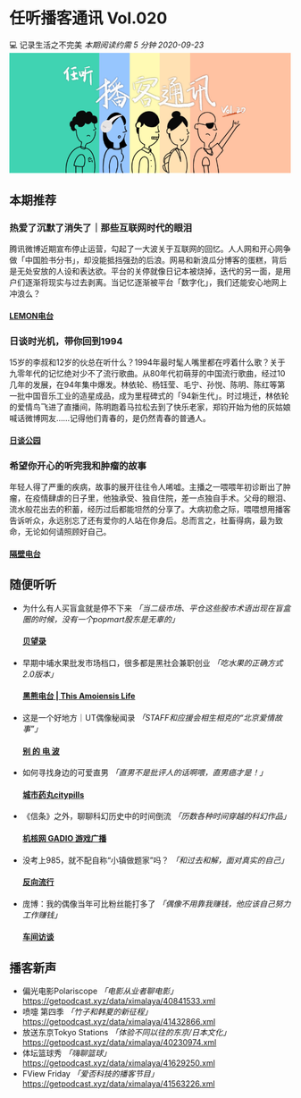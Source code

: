 # 任听播客通讯 Vol.020
💻 记录生活之不完美
_本期阅读约需 5 分钟_
_2020-09-23_
![](./img/vol_020_small.png)


## 本期推荐

### 热爱了沉默了消失了｜那些互联网时代的眼泪
腾讯微博近期宣布停止运营，勾起了一大波关于互联网的回忆。人人网和开心网争做「中国脸书分书」，却没能抵挡强劲的后浪。网易和新浪瓜分博客的蛋糕，背后是无处安放的人设和表达欲。平台的关停就像日记本被烧掉，迭代的另一面，是用户们逐渐将现实与过去剥离。当记忆逐渐被平台「数字化」，我们还能安心地网上冲浪么？
#### [LEMON电台](http://www.ximalaya.com/album/39274864.xml)

### 日谈时光机，带你回到1994
15岁的李叔和12岁的伙总在听什么？1994年最时髦人嘴里都在哼着什么歌？关于九零年代的记忆绝对少不了流行歌曲。从80年代初萌芽的中国流行歌曲，经过10几年的发展，在94年集中爆发。林依轮、杨钰莹、毛宁、孙悦、陈明、陈红等第一批中国音乐工业的造星成品，成为里程碑式的「94新生代」。时过境迁，林依轮的爱情鸟飞进了直播间，陈明跑着马拉松去到了快乐老家，郑钧开始为他的灰姑娘喊话微博网友……记得他们青春的，是仍然青春的普通人。
#### [日谈公园](http://www.ximalaya.com/album/5574153.xml)

### 希望你开心的听完我和肿瘤的故事
年轻人得了严重的疾病，故事的展开往往令人唏嘘。主播之一喂喂年初诊断出了肿瘤，在疫情肆虐的日子里，他独承受、独自住院，差一点独自手术。父母的眼泪、流水般花出去的积蓄，经历过后都能坦然的分享了。大病初愈之际，喂喂想用播客告诉听众，永远别忘了还有爱你的人站在你身后。总而言之，社畜得病，最为致命，无论如何请照顾好自己。
#### [隔壁电台](https://www.ximalaya.com/album/24308239.xml)


## 随便听听

* 为什么有人买盲盒就是停不下来 _「当二级市场、平仓这些股市术语出现在盲盒圈的时候，没有一个popmart股东是无辜的」_
  #### [贝望录](https://justpodmedia.com/rss/bessies-notes.xml)
* 早期中埔水果批发市场档口，很多都是黑社会兼职创业 _「吃水果的正确方式2.0版本」_
  #### [黑熊电台 | This Amoiensis Life](http://www.ximalaya.com/album/19253928.xml)
* 这是一个好地方｜UT偶像秘闻录  _「STAFF和应援会相生相克的“北京爱情故事”」_
  #### [别 的 电 波](http://rss.lizhi.fm/rss/50763402.xml)
* 如何寻找身边的可爱直男 _「直男不是批评人的话啊喂，直男癌才是！」_
  #### [城市药丸citypills](https://citypills.typlog.io/episodes/feed.xml)
* 《信条》之外，聊聊科幻历史中的时间倒流 _「历数各种时间穿越的科幻作品」_
  #### [机核网 GADIO 游戏广播](http://feed.tangsuanradio.com/gadio.xml)
* 没考上985，就不配自称“小镇做题家”吗？ _「和过去和解，面对真实的自己」_
  #### [反向流行](http://www.ximalaya.com/album/26684396.xml)
* 庞博：我的偶像当年可比粉丝能打多了 _「偶像不用靠我赚钱，他应该自己努力工作赚钱」_
  #### [车间访谈](http://www.ximalaya.com/album/25413017.xml)


## 播客新声

* 偏光电影Polariscope _「电影从业者聊电影」_
  https://getpodcast.xyz/data/ximalaya/40841533.xml
* 喷嚏 第四季  _「竹子和韩夏的新征程」_
  https://getpodcast.xyz/data/ximalaya/41432866.xml
* 放送东京Tokyo Stations  _「体验不同以往的东京/日本文化」_
  https://getpodcast.xyz/data/ximalaya/40230974.xml
* 体坛篮球秀 _「嗨聊篮球」_
  https://getpodcast.xyz/data/ximalaya/41629250.xml
* FView Friday  _「爱否科技的播客节目」_
  https://getpodcast.xyz/data/ximalaya/41563226.xml
